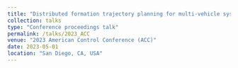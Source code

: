 ```yaml
---
title: "Distributed formation trajectory planning for multi-vehicle systems"
collection: talks
type: "Conference proceedings talk"
permalink: /talks/2023_ACC
venue: "2023 American Control Conference (ACC)"
date: 2023-05-01
location: "San Diego, CA, USA"
---
```

